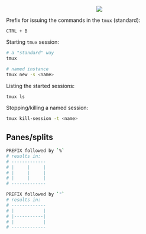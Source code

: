 <p align=center>
  <img src="https://upload.wikimedia.org/wikipedia/commons/e/e4/Tmux_logo.svg" />
</p>

Prefix for issuing the commands in the `tmux` (standard):

`CTRL + B`

Starting `tmux` session:

```bash
# a "standard" way
tmux

# named instance
tmux new -s <name>
```

Listing the started sessions:

```bash
tmux ls
```

Stopping/killing a named session:

```bash
tmux kill-session -t <name>
```

## Panes/splits

```bash
PREFIX followed by `%`
# results in:
# -------------
# |     |     |
# |     |     |
# |     |     |
# -------------

PREFIX followed by `"`
# results in:
# -------------
# |           |
# |-----------|
# |           |
# -------------
```
